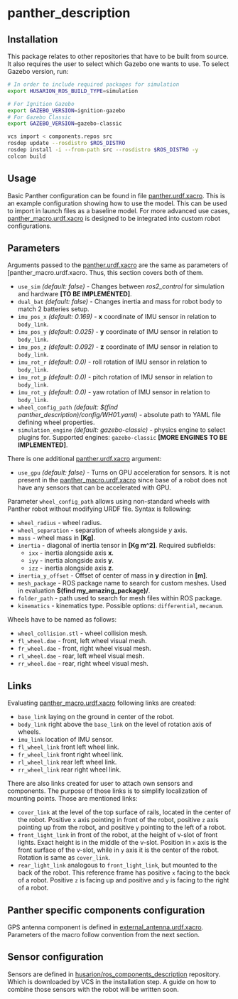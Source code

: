 # panther_description

## Installation

This package relates to other repositories that have to be built from source. It also requires the user to select which Gazebo one wants to use. To select Gazebo version, run:
``` bash
# In order to include required packages for simulation
export HUSARION_ROS_BUILD_TYPE=simulation

# For Ignition Gazebo
export GAZEBO_VERSION=ignition-gazebo
# For Gazebo Classic
export GAZEBO_VERSION=gazebo-classic
```
``` bash
vcs import < components.repos src
rosdep update --rosdistro $ROS_DISTRO
rosdep install -i --from-path src --rosdistro $ROS_DISTRO -y
colcon build
```

## Usage

Basic Panther configuration can be found in file [panther.urdf.xacro](./panther_description/urdf/panther.urdf.xacro). This is an example configuration showing how to use the model. This can be used to import in launch files as a baseline model. For more advanced use cases, [panther_macro.urdf.xacro](./panther_description/urdf/panther_macro.urdf.xacro) is designed to be integrated into custom robot configurations.

## Parameters

Arguments passed to the [panther.urdf.xacro](./panther_description/urdf/panther.urdf.xacro) are the same as parameters of [panther_macro.urdf.xacro. Thus, this section covers both of them.


- `use_sim` *(default: false)* - Changes between *ros2_control* for simulation and hardware **[TO BE IMPLEMENTED]**.
- `dual_bat` *(default: false)* - Changes inertia and mass for robot body to match 2 batteries setup.
- `imu_pos_x` *(default: 0.169)* - **x** coordinate of IMU sensor in relation to `body_link`.
- `imu_pos_y` *(default: 0.025)* - **y** coordinate of IMU sensor in relation to `body_link`.
- `imu_pos_z` *(default: 0.092)* - **z** coordinate of IMU sensor in relation to `body_link`.
- `imu_rot_r` *(default: 0.0)* - roll rotation of IMU sensor in relation to `body_link`.
- `imu_rot_p` *(default: 0.0)* - pitch rotation of IMU sensor in relation to `body_link`.
- `imu_rot_y`  *(default: 0.0)* - yaw rotation of IMU sensor in relation to `body_link`.
- `wheel_config_path` *(default: $(find panther_description)/config/WH01.yaml)* - absolute path to YAML file defining wheel properties.
- `simulation_engine` *(default: gazebo-classic)* - physics engine to select plugins for. Supported engines: `gazebo-classic` **[MORE ENGINES TO BE IMPLEMENTED]**.

There is one additional [panther.urdf.xacro](./panther_description/urdf/panther.urdf.xacro) argument:
- `use_gpu` *(default: false)* - Turns on GPU acceleration for sensors.
It is not present in the [panther_macro.urdf.xacro](./panther_description/urdf/panther_macro.urdf.xacro) since base of a robot does not have any sensors that can be accelerated with GPU.

Parameter `wheel_config_path` allows using non-standard wheels with Panther robot without modifying URDF file. Syntax is following:
- `wheel_radius` - wheel radius.
- `wheel_separation` - separation of wheels alongside *y* axis.
- `mass` - wheel mass in **[Kg]**.
- `inertia` - diagonal of inertia tensor in **[Kg m^2]**. Required subfields:
  - `ixx` - inertia alongside axis **x**.
  - `iyy` - inertia alongside axis **y**.
  - `izz` - inertia alongside axis **z**.
- `inertia_y_offset` - Offset of center of mass in **y** direction in **[m]**.
- `mesh_package` - ROS package name to search for custom meshes. Used in evaluation **$(find my_amazing_package)/**.
- `folder_path` - path used to search for mesh files within ROS package.
- `kinematics` - kinematics type. Possible options: `differential`, `mecanum`.

Wheels have to be named as follows:
- `wheel_collision.stl` - wheel collision mesh.
- `fl_wheel.dae` - front, left wheel visual mesh.
- `fr_wheel.dae` - front, right wheel visual mesh.
- `rl_wheel.dae` - rear, left wheel visual mesh.
- `rr_wheel.dae` - rear, right wheel visual mesh.


## Links

Evaluating [panther_macro.urdf.xacro](./urdf/panther_macro.urdf.xacro) following links are created:
- `base_link` laying on the ground in center of the robot.
- `body_link` right above the `base_link` on the level of rotation axis of wheels.
- `imu_link` location of IMU sensor.
- `fl_wheel_link` front left wheel link.
- `fr_wheel_link` front right wheel link.
- `rl_wheel_link` rear left wheel link.
- `rr_wheel_link` rear right wheel link.

There are also links created for user to attach own sensors and components. The purpose of those links is to simplify localization of mounting points. Those are mentioned links:
- `cover_link` at the level of the top surface of rails, located in the center of the robot. Positive `x` axis pointing in front of the robot, positive `z` axis pointing up from the robot, and positive `y` pointing to the left of a robot.
- `front_light_link` in front of the robot, at the height of v-slot of front lights. Exact height is in the middle of the v-slot. Position in `x` axis is the front surface of the v-slot, while in `y` axis it is the center of the robot. Rotation is same as `cover_link`.
- `rear_light_link` analogous to `front_light_link`, but mounted to the back of the robot. This reference frame has positive `x` facing to the back of a robot. Positive `z` is facing up and positive and `y` is facing to the right of a robot. 

## Panther specific components configuration

GPS antenna component is defined in [external_antenna.urdf.xacro](./panther_description/urdf/components/external_antenna.urdf.xacro). Parameters of the macro follow convention from the next section.

## Sensor configuration

Sensors are defined in [husarion/ros_components_description](https://github.com/husarion/ros_components_description) repository. Which is downloaded by VCS in the installation step. A guide on how to combine those sensors with the robot will be written soon.
